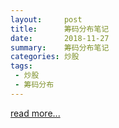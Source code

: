 ```yaml
---
layout:     post
title:      筹码分布笔记
date:       2018-11-27
summary:    筹码分布笔记
categories: 炒股
tags:
 - 炒股
 - 筹码分布
---
```


<a href="https://github.com/3xp10it/books/blob/master/%E7%AD%B9%E7%A0%81%E5%88%86%E5%B8%83.pdf">read more...</a>
